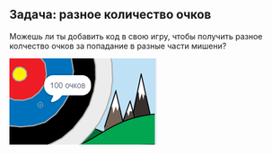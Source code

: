 ## Задача: разное количество очков

Можешь ли ты добавить код в свою игру, чтобы получить разное колчество очков за попадание в разные части мишени?

![перекрестие на синей части мишени со словами 100 баллов](images/archery-challenge.png)